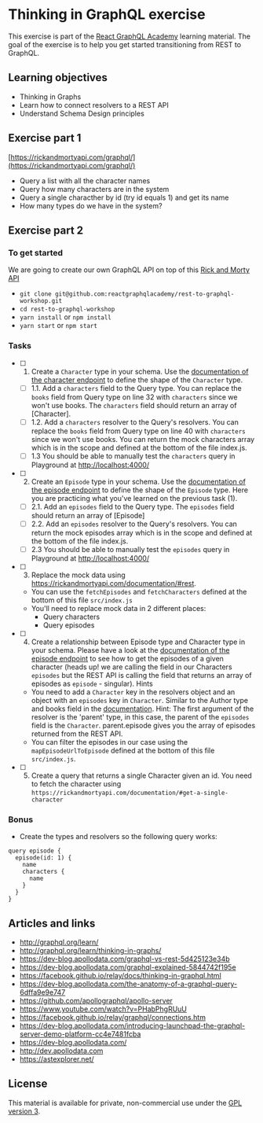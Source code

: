 # Thinking in GraphQL exercise

This exercise is part of the [React GraphQL Academy](http://reactgraphql.academy) learning material. The goal of the exercise is to help you get started transitioning from REST to GraphQL.

## Learning objectives

- Thinking in Graphs
- Learn how to connect resolvers to a REST API
- Understand Schema Design principles

## Exercise part 1

[https://rickandmortyapi.com/graphql/](https://rickandmortyapi.com/graphql/)

- Query a list with all the character names
- Query how many characters are in the system
- Query a single characther by id (try id equals 1) and get its name
- How many types do we have in the system?

## Exercise part 2

### To get started

We are going to create our own GraphQL API on top of this [Rick and Morty API](https://rickandmortyapi.com/documentation/#rest)

- `git clone git@github.com:reactgraphqlacademy/rest-to-graphql-workshop.git`
- `cd rest-to-graphql-workshop`
- `yarn install` or `npm install`
- `yarn start` or `npm start`

### Tasks

- [ ] 1. Create a `Character` type in your schema. Use the [documentation of the character endpoint](https://rickandmortyapi.com/documentation/#character-schema) to define the shape of the `Character` type.

  - [ ] 1.1. Add a `characters` field to the Query type. You can replace the `books` field from Query type on line 32 with `characters` since we won't use books. The `characters` field should return an array of [Character].
  - [ ] 1.2. Add a `characters` resolver to the Query's resolvers. You can replace the `books` field from Query type on line 40 with `characters` since we won't use books. You can return the mock characters array which is in the scope and defined at the bottom of the file index.js.
  - [ ] 1.3 You should be able to manually test the `characters` query in Playground at [http://localhost:4000/](http://localhost:4000/)

- [ ] 2. Create an `Episode` type in your schema. Use the [documentation of the episode endpoint](https://rickandmortyapi.com/documentation/#episode-schema) to define the shape of the `Episode` type. Here you are practicing what you've learned on the previous task (1).

  - [ ] 2.1. Add an `episodes` field to the Query type. The `episodes` field should return an array of [Episode]
  - [ ] 2.2. Add an `episodes` resolver to the Query's resolvers. You can return the mock episodes array which is in the scope and defined at the bottom of the file index.js.
  - [ ] 2.3 You should be able to manually test the `episodes` query in Playground at [http://localhost:4000/](http://localhost:4000/)

- [ ] 3. Replace the mock data using https://rickandmortyapi.com/documentation/#rest.

  - You can use the `fetchEpisodes` and `fetchCharacters` defined at the bottom of this file `src/index.js`
  - You'll need to replace mock data in 2 different places:
    - Query characters
    - Query episodes

- [ ] 4. Create a relationship between Episode type and Character type in your schema. Please have a look at the [documentation of the episode endpoint](https://rickandmortyapi.com/documentation/#episode-schema) to see how to get the episodes of a given character (heads up! we are calling the field in our Characters `episodes` but the REST API is calling the field that returns an array of episodes as `episode` - singular). Hints

  - You need to add a `Character` key in the resolvers object and an object with an `episodes` key in `Character`. Similar to the Author type and books field in the [documentation](https://www.apollographql.com/docs/apollo-server/essentials/data#resolver-map). Hint: The first argument of the resolver is the 'parent' type, in this case, the parent of the `episodes` field is the `Character`. parent.episode gives you the array of episodes returned from the REST API.
  - You can filter the episodes in our case using the `mapEpisodeUrlToEpisode` defined at the bottom of this file `src/index.js`.

- [ ] 5. Create a query that returns a single Character given an id. You need to fetch the character using `https://rickandmortyapi.com/documentation/#get-a-single-character`

### Bonus

- Create the types and resolvers so the following query works:

```
query episode {
  episode(id: 1) {
    name
    characters {
      name
    }
  }
}
```

## Articles and links

- http://graphql.org/learn/
- http://graphql.org/learn/thinking-in-graphs/
- https://dev-blog.apollodata.com/graphql-vs-rest-5d425123e34b
- https://dev-blog.apollodata.com/graphql-explained-5844742f195e
- https://facebook.github.io/relay/docs/thinking-in-graphql.html
- https://dev-blog.apollodata.com/the-anatomy-of-a-graphql-query-6dffa9e9e747
- https://github.com/apollographql/apollo-server
- https://www.youtube.com/watch?v=PHabPhgRUuU
- https://facebook.github.io/relay/graphql/connections.htm
- https://dev-blog.apollodata.com/introducing-launchpad-the-graphql-server-demo-platform-cc4e7481fcba
- https://dev-blog.apollodata.com/
- http://dev.apollodata.com
- https://astexplorer.net/

## License

This material is available for private, non-commercial use under the [GPL version 3](http://www.gnu.org/licenses/gpl-3.0-standalone.html).
